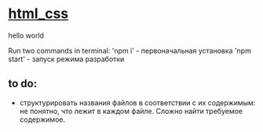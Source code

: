 # [html_css](https://kassdd.github.io/html_css/)

hello world

Run two commands in terminal: 
'npm i' - первоначальная установка
'npm start' - запуск режима разработки

## to do:
- структурировать названия  файлов в соответствии с их содержимым: не понятно, что лежит в каждом файле. Сложно найти требуемое содержимое.